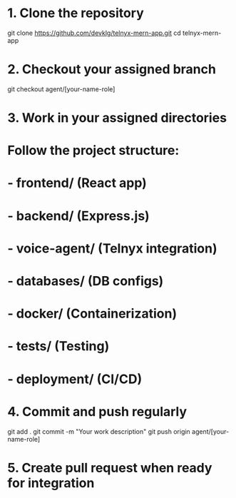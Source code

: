 # 1. Clone the repository
git clone https://github.com/devklg/telnyx-mern-app.git
cd telnyx-mern-app

# 2. Checkout your assigned branch
git checkout agent/[your-name-role]

# 3. Work in your assigned directories
# Follow the project structure:
# - frontend/ (React app)
# - backend/ (Express.js)
# - voice-agent/ (Telnyx integration)
# - databases/ (DB configs)
# - docker/ (Containerization)
# - tests/ (Testing)
# - deployment/ (CI/CD)

# 4. Commit and push regularly
git add .
git commit -m "Your work description"
git push origin agent/[your-name-role]

# 5. Create pull request when ready for integration
